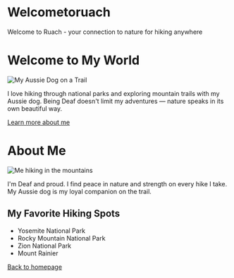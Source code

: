 # Welcometoruach
Welcome to Ruach - your connection to nature for hiking anywhere
<!DOCTYPE html>
<html lang="en">
<head>
  <meta charset="UTF-8">
  <title>Hiking & Life with My Aussie Dog</title>
  <link rel="stylesheet" href="styles.css">
</head>
<body>
  <h1>Welcome to My World</h1>
  <img src="https://place-puppy.com/300x200" alt="My Aussie Dog on a Trail">
  <p>I love hiking through national parks and exploring mountain trails with my Aussie dog. Being Deaf doesn't limit my adventures — nature speaks in its own beautiful way.</p>
  <a href="about.html">Learn more about me</a>
</body>
</html>
<!DOCTYPE html>
<html lang="en">
<head>
  <meta charset="UTF-8">
  <title>About Me</title>
  <link rel="stylesheet" href="styles.css">
</head>
<body>
  <h1>About Me</h1>
  <img src="https://placehold.co/300x200?text=Mountain+Hike" alt="Me hiking in the mountains">
  <p>I'm Deaf and proud. I find peace in nature and strength on every hike I take. My Aussie dog is my loyal companion on the trail.</p>

  <h2>My Favorite Hiking Spots</h2>
  <ul>
    <li>Yosemite National Park</li>
    <li>Rocky Mountain National Park</li>
    <li>Zion National Park</li>
    <li>Mount Rainier</li>
  </ul>

  <a href="index.html">Back to homepage</a>
</body>
</html>